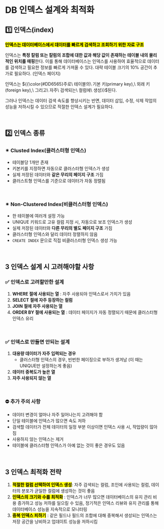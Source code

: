 # DB 인덱스 설계와 최적화


## 1️⃣ 인덱스(index)
<mark>**인덱스는 데이터베이스에서 데이터를 빠르게 검색하고 조회하기 위한 자료 구조**</mark></br>

인덱스는 **특정 칼럼 또는 칼럼의 조합에 대한 값과 해당 값이 존재하는 테이블 내의 물리적인 위치를 매핑**한다. 이를 통해 데이터베이스는 인덱스를 사용하여 효율적으로 데이터를 검색하고 필요한 정보를 빠르게 가져올 수 있다. 대략 테이블 크기의 10% 공간이 추가로 필요하다. (인덱스 페이지)

인덱스는 ${{\color{#DD6565}주로\ 테이블의\ 기본 키(primary key),\ 외래 키(foreign key),\ 그리고\ 자주\ 검색되는\ 컬럼에\ 생성}}$된다.
</br>

그러나 인덱스는 데이터 검색 속도를 향상시키는 반면, 데이터 삽입, 수정, 삭제 작업의 성능을 저하시킬 수 있으므로 적절한 인덱스 설계가 필요하다.

</br>


## 2️⃣ 인덱스 종류

### ✴︎ Clusted Index(클러스터형 인덱스)
- 테이블당 1개만 존재
- 키본키를 지정하면 자동으로 클러스터형 인덱스가 생성
- 실제 저장된 데이터와 **같은 무리의 페이지 구조** 가짐
- 클러스트형 인덱스를 기준으로 데이터가 자동 정렬됨 

</br>

### ✴︎ Non-Clustered Index(비클러스터형 인덱스)
- 한 테이블에 여러개 설정 가능
- UNIQUE 키워드로 고유 컬럼 지정 시, 자동으로 보조 인덱스가 생성
- 실제 저장된 데이터와 **다른 무리의 별도 페이지 구조** 가짐
- 클러스터형 인덱스와 달리 데이터 정렬하지 않음
- <code>CREATE INDEX</code> 문으로 직접 비클러스터형 인덱스 생성 가능 

</br>

## 3️ 인덱스 설계 시 고려해야할 사항


### ✅ 인덱스로 고려할만한 설계

1. **WHERE 절에 사용되는 열** : 자주 사용되야 인덱스로서 가치가 있음
2. **SELECT 절에 자주 등장하는 컬럼**
3. **JOIN 절에 자주 사용되는 열**
4. **ORDER BY 절에 사용되는 열** : 데이터 페이지가 자동 정렬되기 때문에 클러스터형 인덱스 유리

</br>


### ✅ 인덱스로 만들면 안되는 설계
1. **대용량 데이터가 자주 입력되는 경우**
   - 클러스터형 인덱스의 경우, 빈번한 페이징으로 부하가 생겨남 (이 때는 UNIQUE만 설정하는게 좋음)
3. **데이터 중복도가 높은 열**
4. **자주 사용되지 않는 열**

</br>


### ⛔ 추가 주의 사항
- 데이터 변경이 얼마나 자주 일어나는지 고려해야 함
- 단일 테이블에 인덱스가 많으면 속도 저하
- 검색할 데이터가 전체 데이터의 일정 부분 이상이면 인덱스 사용 시, 작업량이 많아짐
- 사용하지 않는 인덱스는 제거
- 테이블에 클러스터형 인덱스가 아예 없는 것이 좋은 경우도 있음

</br>


## 3️ 인덱스 최적화 전략

1. <mark>**적절한 컬럼 선택하여 인덱스 생성**</mark>: 자주 검색되는 컬럼, 조인에 사용되는 컬럼, 데이터의 분포가 균일한 컬럼에 생성하는 것이 좋음
2. <mark>**인덱스의 크기와 수를 최적화**</mark> : 인덱스가 너무 많으면 데이터베이스의 유지 관리 비용 증가하고 성능 저하를 일으킬 수 있음, 정기적은 인덱스 리뷰와 유지 관리를 통해 데이터베이스 성능을 지속적으로 모니터링
3. <mark>**중복 인덱스 피하기**</mark> : 같은 필드나 필드의 조합에 대해 중복해서 생성되는 인덱스는 저장 공간을 낭비하고 업데이트 성능을 저하시킴

</br>
